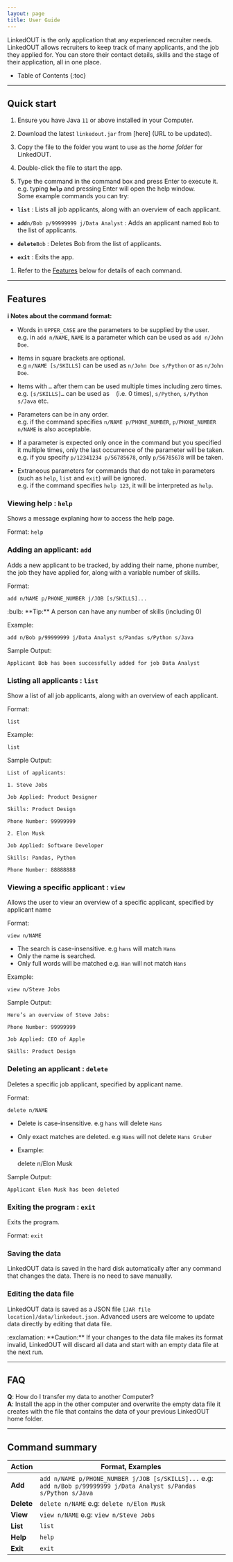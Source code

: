 ```yaml
---
layout: page
title: User Guide
---
```


LinkedOUT is the only application that any experienced recruiter needs. LinkedOUT allows recruiters to keep track of many applicants, and the job they applied for. You can store their contact details, skills and the stage of their application, all in one place.

* Table of Contents
  {:toc}

--------------------------------------------------------------------------------------------------------------------

## Quick start

1. Ensure you have Java `11` or above installed in your Computer.

1. Download the latest `linkedout.jar` from [here] (URL to be updated).

1. Copy the file to the folder you want to use as the _home folder_ for LinkedOUT.

1. Double-click the file to start the app.

1. Type the command in the command box and press Enter to execute it. e.g. typing **`help`** and pressing Enter will open the help window.<br>
   Some example commands you can try:

  * **`list`** : Lists all job applicants, along with an overview of each applicant.

  * **`add`**`n/Bob p/99999999 j/Data Analyst` : Adds an applicant named `Bob` to the list of applicants.

  * **`delete`**`Bob` : Deletes Bob from the list of applicants.

  * **`exit`** : Exits the app.

1. Refer to the [Features](#features) below for details of each command.

--------------------------------------------------------------------------------------------------------------------

## Features

<div markdown="block" class="alert alert-info">

**:information_source: Notes about the command format:**<br>

* Words in `UPPER_CASE` are the parameters to be supplied by the user.<br>
  e.g. in `add n/NAME`, `NAME` is a parameter which can be used as `add n/John Doe`.

* Items in square brackets are optional.<br>
  e.g `n/NAME [s/SKILLS]` can be used as `n/John Doe s/Python` or as `n/John Doe`.

* Items with `…`​ after them can be used multiple times including zero times.<br>
  e.g. `[s/SKILLS]…​` can be used as ` ` (i.e. 0 times), `s/Python`, `s/Python s/Java` etc.

* Parameters can be in any order.<br>
  e.g. if the command specifies `n/NAME p/PHONE_NUMBER`, `p/PHONE_NUMBER n/NAME` is also acceptable.

* If a parameter is expected only once in the command but you specified it multiple times, only the last occurrence of the parameter will be taken.<br>
  e.g. if you specify `p/12341234 p/56785678`, only `p/56785678` will be taken.

* Extraneous parameters for commands that do not take in parameters (such as `help`, `list` and `exit`) will be ignored.<br>
  e.g. if the command specifies `help 123`, it will be interpreted as `help`.

</div>

### Viewing help : `help`

Shows a message explaning how to access the help page.

Format: `help`

### Adding an applicant: `add`

Adds a new applicant to be tracked, by adding their name, phone number, the job they have applied for, along with a variable number of skills.

Format:

    add n/NAME p/PHONE_NUMBER j/JOB [s/SKILLS]...

<div markdown="span" class="alert alert-primary">:bulb: **Tip:**
A person can have any number of skills (including 0)
</div>

Example:

    add n/Bob p/99999999 j/Data Analyst s/Pandas s/Python s/Java

Sample Output:

    Applicant Bob has been successfully added for job Data Analyst

### Listing all applicants : `list`

Show a list of all job applicants, along with an overview of each applicant.

Format:

    list

Example:

    list

Sample Output:

    List of applicants:
    
    1. Steve Jobs
    
    Job Applied: Product Designer
    
    Skills: Product Design
    
    Phone Number: 99999999
    
    2. Elon Musk
    
    Job Applied: Software Developer
    
    Skills: Pandas, Python
    
    Phone Number: 88888888

### Viewing a specific applicant : `view`

Allows the user to view an overview of a specific applicant, specified by applicant name

Format:

    view n/NAME

* The search is case-insensitive. e.g `hans` will match `Hans`
* Only the name is searched.
* Only full words will be matched e.g. `Han` will not match `Hans`

Example:

    view n/Steve Jobs

Sample Output:

    Here’s an overview of Steve Jobs:
    
    Phone Number: 99999999
    
    Job Applied: CEO of Apple
    
    Skills: Product Design  

### Deleting an applicant : `delete`

Deletes a specific job applicant, specified by applicant name.

Format:

    delete n/NAME

* Delete is case-insensitive. e.g `hans` will delete `Hans`
* Only exact matches are deleted. e.g `Hans` will not delete `Hans Gruber`

* Example:

    delete n/Elon Musk

Sample Output:

    Applicant Elon Musk has been deleted

### Exiting the program : `exit`

Exits the program.

Format: `exit`

### Saving the data

LinkedOUT data is saved in the hard disk automatically after any command that changes the data. There is no need to save manually.

### Editing the data file

LinkedOUT data is saved as a JSON file `[JAR file location]/data/linkedout.json`. Advanced users are welcome to update data directly by editing that data file.

<div markdown="span" class="alert alert-warning">:exclamation: **Caution:**
If your changes to the data file makes its format invalid, LinkedOUT will discard all data and start with an empty data file at the next run.
</div>

--------------------------------------------------------------------------------------------------------------------

## FAQ

**Q**: How do I transfer my data to another Computer?<br>
**A**: Install the app in the other computer and overwrite the empty data file it creates with the file that contains the data of your previous LinkedOUT home folder.

--------------------------------------------------------------------------------------------------------------------

## Command summary

Action | Format, Examples
--------|------------------
**Add** | `add n/NAME p/PHONE_NUMBER j/JOB [s/SKILLS]...` e.g: `add n/Bob p/99999999 j/Data Analyst s/Pandas s/Python s/Java `
**Delete** | `delete n/NAME` e.g: `delete n/Elon Musk`
**View** | `view n/NAME` e.g: `view n/Steve Jobs`
**List** | `list`
**Help** | `help`
**Exit** | `exit`